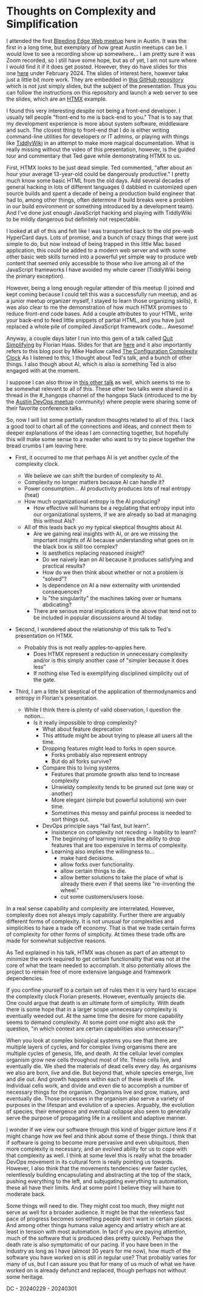# Thoughts on Complexity and Simplification

I attended the first [Bleeding Edge Web meetup](https://edgeatx.org) here in
Austin.  It was the first in a long time, but exemplary of how great Austin
meetups can be.  I would love to see a recording show up somewhere...  I am
pretty sure it was Zoom recorded, so I still have some hope, but as of yet, I am
not sure where I would find it if it does get posted.  However, they do have
slides for this one [here](https://www.edgeatx.org/slides/) under February 2024.
The slides of interest here, however take just a little bit more work.  They are
embedded in [this GitHub repository](https://github.com/tedpatrick/htmx-talk)
which is not just simply slides, but the subject of the presentation.  Thus you
can follow the instructions on this repository and launch a web server to see
the slides, which are an [HTMX](https://htmx.org/) example.

I found this very interesting despite not being a front-end developer. I usually
tell people "front-end to me is back-end to you."  That is to say that my
development experience is more about system software, middleware and such.  The
closest thing to front-end that I do is either writing command-line utilities
for developers or IT admins, or playing with things like
[TiddlyWiki](https://tiddlywiki.com) in an attempt to make more magical
documentation. What is really missing without the video of this presentation,
however, is the guided tour and commentary that Ted gave while demonstrating
HTMX to us.

First, HTMX looks to be just dead simple. Ted commented, "after about an hour
your average 13-year-old could be dangerously productive." I pretty much know
some basic HTML from the old days. Add several decades of general hacking in
lots of different languages (I dabbled in customized open source builds and
spent a decade of being a production build engineer that had to, among other
things, often determine if build breaks were a problem in our build environment
or something introduced by a development team). And I've done just enough
JavaScript hacking and playing with TiddlyWiki to be mildly dangerous but
definitely not respectable.

I looked at all of this and felt like I was transported back to the old pre-web
HyperCard days. Lots of promise, and a bunch of crazy things that were just
simple to do, but now instead of being trapped in this little Mac based
application, this could be added to a modern web server and with some other
basic web skills turned into a powerful yet simple way to produce web content
that seemed only accessible to those who live among all of the JavaScript
frameworks I have avoided my whole career (TiddlyWiki being the primary
exception).

However, being a long enough regular attender of this meetup (I joined and kept
coming because I could tell this was a successfully run meetup, and as a junior
meetup organizer myself, I stayed to learn those organizing skills), it was also
clear to me the demonstration of how much HTMX promises to reduce front-end code
bases.  Add a couple attributes to your HTML, write your back-end to feed little
snippets of partial HTML, and you have just replaced a whole pile of compiled
JavaScript framework code... Awesome!

Anyway, a couple days later I run into this gem of a talk called [Quit
Simplifying](https://www.youtube.com/watch?v=lchJi2B_DlE) by Florian Haas.
Slides for that are [here](https://fghaas.github.io/quit-simplifying/) and it
also importantly refers to this blog post by Mike Hadlow called [The
Configuration Complexity Clock](http://mikehadlow.blogspot.com/2012/05/configuration-complexity-clock.html)
As I listened to this, I thought about Ted's talk, and a bunch of other things.
I also though about AI, which is also is something Ted is also engaged with at
the moment.

I suppose I can also throw in [this other
talk](https://www.destroyallsoftware.com/talks/the-birth-and-death-of-javascript)
as well, which seems to me to be somewhat relevant to all of this.  These other
two talks were shared in a thread in the #_hangops channel of the hangops Slack
(introduced to me by the [Austin DevOps
meetup](https://www.meetup.com/austin-devops/) community) where people were
sharing some of their favorite conference talks.

So, now I will list some partially random thoughts related to all of this. I
lack a good tool to chart all of the connections and ideas, and connect them to
deeper explanations of the ideas I am connecting together, but hopefully this
will make some sense to a reader who want to try to piece together the bread
crumbs I am leaving here.

* First, it occurred to me that perhaps AI is yet another cycle of the complexity
clock.
  * We believe we can shift the burden of complexity to AI.
  * Complexity no longer matters because AI can handle it?
  * Power consumption...  AI productivity produces lots of real entropy (heat)
  * How much organizational entropy is the AI producing?
    * How effective will humans be a regulating that entropy input into our
organizational systems, if we are already so bad at managing this without AIs?
  * All of this leads back yo my typical skeptical thoughts about AI.
    * Are we gaining real insights with AI, or are we missing the important
insights of AI because understanding what goes on in the black box is still too
complex?
      * Is aesthetics replacing reasoned insight?
      * Do we naively lean on AI because it produces satisfying and practical
results?
      * How do we then think about whether or not a problem is "solved"?
      * Is dependence on AI a new externality with unintended consequences?
      * Is "the singularity" the machines taking over or humans abdicating?
    * There are serious moral implications in the above that tend not to be
included in popular discussions around AI today.

* Second, I wondered about the relationship of this talk to Ted's presentation
on HTMX.
  * Probably this is not really apples-to-apples here.
    * Does HTMX represent a reduction in unnecessary complexity and/or is this
simply another case of "simpler because it does less"
    * If nothing else Ted is exemplifying disciplined simplicity out of the
gate.

* Third, I am a little bit skeptical of the application of thermodynamics and
entropy in Florian's presentation.
  * While I think there is plenty of valid observation, I question the notion...
    * Is it really impossible to drop complexity?
      * What about feature deprecation
      * This attitude might be about trying to please all users all the time.
      * Dropping features might lead to forks in open source.
        * Forks probably also represent entropy
        * But do all forks survive?
      * Compare this to living systems
        * Features that promote growth also tend to increase complexity
        * Unwieldy complexity tends to be pruned out (one way or another)
        * More elegant (simple but powerful solutions) win over time.
        * Sometimes this messy and painful process is needed to sort things out. 
      * DevOps principle says "fail fast, but learn".
        * Insistence on complexity not receding = Inability to learn?
        * The beginning of learning implies the ability to drop features that
are too expensive in terms of complexity.
        * Learning also implies the willingness to...
          * make hard decisions.
          * allow forks over functionality.
          * allow certain things to die.
          * allow better solutions to take the place of what is already there
even if that seems like "re-inventing the wheel."
          * cut some customers/users loose.

In a real sense capability and complexity are interrelated. However, complexity
does not always imply capability. Further there are arguably different forms of
complexity. It is not unusual for complexities and simplicities to have a trade
off economy. That is that we trade certain forms of complexity for other forms
of simplicity. At times these trade offs are made for somewhat subjective
reasons.

As Ted explained in his talk, HTMX was chosen as part of an attempt to minimize
the work required to get certain functionality that was not at the core of what
the team needed to accomplish. It also potentially allows the project to remain
free of more extensive language and framework dependencies.

If you confine yourself to a certain set of rules then it is very hard to escape
the complexity clock Florian presents. However, eventually projects die. One
could argue that death is an ultimate form of simplicity. With death there is
some hope that in a larger scope unnecessary complexity is eventually weeded
out. At the same time the desire for more capability seems to demand complexity.
At some point one might also ask the question, "in which context are certain
capabilities also unnecessary?"

When you look at complex biological systems you see that there are multiple
layers of cycles, and for complex living organisms there are multiple cycles of 
genesis, life, and death. At the cellular level complex organism grow new cells
throughout most of life. These cells live, and eventually die. We shed the
materials of dead cells every day. As organisms we also are born, live and die.
But beyond that, whole species emerge, live and die out. And growth happens
within each of these levels of life. Individual cells work, and divide and even
die to accomplish a number of necessary things for the organism. Organisms live
and grow, mature, and eventually die. Those processes in the organism also serve
a variety of purposes in the lifespan and evolution of a species. Arguably, the
evolution of species, their emergence and eventual collapse also seem to
generally serve the purpose of propagating life in a resilient and adaptive
manner.

I wonder if we view our software through this kind of bigger picture lens if it
might change how we feel and think about some of these things. I think that if
software is going to become more pervasive and even ubiquitous, then more
complexity is necessary, and an evolved ability for us to cope with that
complexity as well. I think at some level this is really what the broader DevOps
movement in its cultural form is really pointing us towards. However, I also
think that the movements tendencies: ever faster cycles, relentlessly building
encapsulating and abstracting at the top of the stack, pushing everything to the
left, and subjugating everything to automation, these all have their limits. And
at some point I believe they will have to moderate back.

Some things will need to die. They might cost too much, they might not serve as
well for a broader audience. It might be that the relentless fast pace of
progress becomes something people don't want in certain places. And among other
things humans value agency and artistry which are at least in tension with most
automation. In fact if you are paying attention, much of the software that is
produced dies pretty quickly. Perhaps the death rate is also symptomatic of our
pacing. If you have been in the industry as long as I have (almost 30 years for
me now), how much of the software you have worked on is still in regular use?
That probably varies for many of us, but I can assure you that for many of us
much of what we have worked on is already defunct and replaced, though perhaps
not without some heritage.

DC - 20240229 - 20240301
